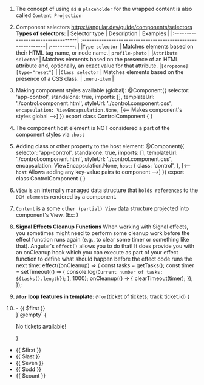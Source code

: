 1. The concept of using <ng-content/> as a `placeholder` for the wrapped content is also called `Content Projection`

2. Component selectors https://angular.dev/guide/components/selectors
   **Types of selectors:**
   | Selector type | Description | Examples |
   |:----------------------------------| :-----------------------------------------------------------| :----------: |
   |`Type selector` | Matches elements based on their HTML tag name, or node name.| `profile-photo` |
   |`Attribute selector` | Matches elements based on the presence of an HTML attribute and, optionally, an exact value for that attribute. |`[dropzone]` `[type="reset"]` |
   |`Class selector` | Matches elements based on the presence of a CSS class. | `.menu-item` |

3. Making component styles available (global):
   @Component({
   selector: 'app-control',
   standalone: true,
   imports: [],
   templateUrl: './control.component.html',
   styleUrl: './control.component.css',
   `encapsulation: ViewEncapsulation.None,` [<-- Makes component's styles global -->]
   })
   export class ControlComponent { }

4. The component host element is NOT considered a part of the component styles via `:host`

5. Adding class or other property to the host element:
   @Component({
   selector: 'app-control',
   standalone: true,
   imports: [],
   templateUrl: './control.component.html',
   styleUrl: './control.component.css',
   encapsulation: ViewEncapsulation.None,
   `host`: {
   class: 'control',
   }, [<-- `host` Allows adding any key-value pairs to component -->]
   })
   export class ControlComponent { }

6. `View` is an internally managed data structure that `holds references` to the `DOM elements` rendered by a component.
7. `Content` is a some `other (partial) View` data structure projected into component's View. (Ex: <ng-content>)

8. **Signal Effects Cleanup Functions**
   When working with Signal effects, you sometimes might need to perform some cleanup work before the effect function runs again (e.g., to clear some timer or something like that).
   Angular's `effect()` allows you to do that!
   It does provide you with an onCleanup hook which you can execute as part of your effect function to define what should happen before the effect code runs the next time:
   effect((onCleanup) => {
   const tasks = getTasks();
   const timer = setTimeout(() => {
   console.log(`Current number of tasks: ${tasks().length}`);
   }, 1000);
   onCleanup(() => {
   clearTimeout(timer);
   });
   });

9. **`@for` loop features in template:**
   `@for`(ticket of tickets; track ticket.id) {
   <li><app-ticket /> - {{ $first }}</li>
   }`@empty` {
   <p>No tickets available!</p>
   }

- {{ $first }}
- {{ $last }}
- {{ $even }}
- {{ $odd }}
- {{ $count }}
